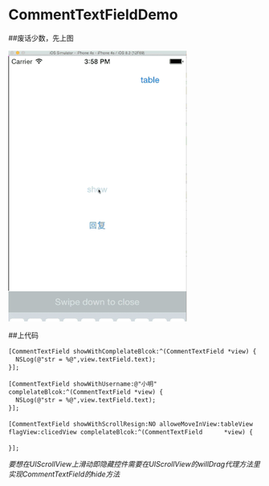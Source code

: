 # CommentTextFieldDemo

##废话少数，先上图

![实例图](https://github.com/yuyedaidao/CommentTextFieldDemo/blob/master/2015-05-02%2016_07_27.gif)

##上代码

    [CommentTextField showWithComplelateBlcok:^(CommentTextField *view) {
      NSLog(@"str = %@",view.textField.text);
    }];
    
    [CommentTextField showWithUsername:@"小明" complelateBlcok:^(CommentTextField *view) {
      NSLog(@"str = %@",view.textField.text);
    }];
    
    [CommentTextField showWithScrollResign:NO alloweMoveInView:tableView flagView:clicedView complelateBlcok:^(CommentTextField      *view) {
            
    }];

*要想在UIScrollView上滑动即隐藏控件需要在UIScrollView的willDrag代理方法里实现CommentTextField的hide方法*
